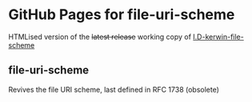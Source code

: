 GitHub Pages for file-uri-scheme
================================

HTMLised version of the ~~latest release~~ working copy of [I.D-kerwin-file-scheme](https://datatracker.ietf.org/doc/draft-kerwin-file-scheme/)

file-uri-scheme
---------------
Revives the file URI scheme, last defined in RFC 1738 (obsolete)

